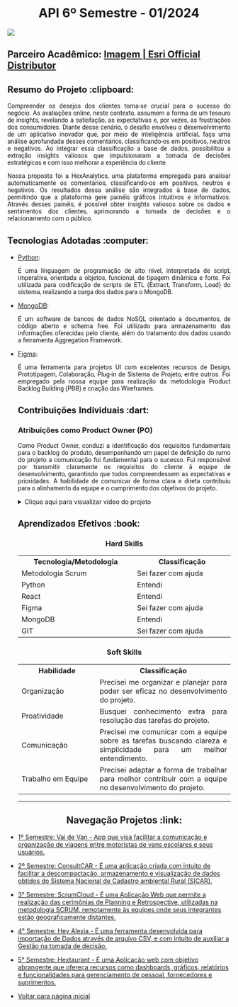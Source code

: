 <html>
<body>
  
  <h1 align="center"> API 6º Semestre - 01/2024</h1>
<a href="https://github.com/GroupHextech/HEXTECH-API6sem"><img src="https://img.shields.io/badge/GitHub-Repositório Projeto-181717?style=for-the-badge&logo=github"></a>

  <h2> Parceiro Acadêmico: <a href="https://www.img.com.br/pt-br/home">Imagem | Esri Official Distributor</a></h2>
  
  <h2 style="font-family:roboto;"> Resumo do Projeto :clipboard:</h2>
  
  <p align="justify" style="font-family:roboto;"> Compreender os desejos dos clientes torna-se crucial para o sucesso do negócio. As avaliações online, neste contexto, assumem a forma de um tesouro de insights, revelando a satisfação, as expectativas e, por vezes, as frustrações dos consumidores. Diante desse cenário, o desafio envolveu o desenvolvimento de um aplicativo inovador que, por meio de inteligência artificial, faça uma análise aprofundada desses comentários, classificando-os em positivos, neutros e negativos. Ao integrar essa classificação a base de dados, possibilitou a extração insights valiosos que impulsionaram a tomada de decisões estratégicas e com isso melhorar a experiência do cliente.</p>

  <p align="justify" style="font-family:roboto;"> Nossa proposta foi a HexAnalytics, uma plataforma empregada para analisar automaticamente os comentários, classificando-os em positivos, neutros e negativos. Os resultados dessa análise são integrados à base de dados, permitindo que a plataforma gere painéis gráficos intuitivos e informativos. Através desses painéis, é possível obter insights valiosos sobre os dados e sentimentos dos clientes, aprimorando a tomada de decisões e o relacionamento com o público.</p>
  
  <h2 style="font-family:roboto;"> Tecnologias Adotadas :computer:</h2>
   
  <ul>
  <li><a href="https://www.python.org/">Python</a>:
    <p align="justify" style="font-family:roboto;"> É uma linguagem de programação de alto nível, interpretada de script, imperativa, orientada a objetos, funcional, de tipagem dinâmica e forte. Foi utilizada para codificação de scripts de ETL (Extract, Transform, Load) do sistema, realizando a carga dos dados para o MongoDB.</p></li>
      
  <li><a href="https://www.mongodb.com/">MongoDB</a>:
  <p align="justify" style="font-family:roboto;"> É um software de bancos de dados NoSQL orientado a documentos, de código aberto e schema free. Foi utilizado para armazenamento das informações oferecidas pelo cliente, além do tratamento dos dados usando a ferramenta Aggregation Framework.</p></li>
        
  <li><a href="https://www.figma.com/">Figma</a>:
  <p align="justify" style="font-family:roboto;"> É uma ferramenta para projetos UI com excelentes recursos de Design, Prototipagem, Colaboração, Plug-in de Sistema de Projeto, entre outros. Foi empregado pela nossa equipe para realização da metodologia Product Backlog Building (PBB) e criação das Wireframes.</p></li>          
  
           
  <h2 style="font-family:roboto;"> Contribuições Individuais :dart:</h2>
  
  <h3> Atribuições como Product Owner (PO)</h3>
  <p align="justify" style="font-family:roboto;"> Como Product Owner, conduzi a identificação dos requisitos fundamentais para o backlog do produto, desempenhando um papel de definição do rumo do projeto a comunicação foi fundamental para o sucesso. Fui responsável por transmitir claramente os requisitos do cliente à equipe de desenvolvimento, garantindo que todos compreendessem as expectativas e prioridades. A habilidade de comunicar de forma clara e direta contribuiu para o alinhamento da equipe e o cumprimento dos objetivos do projeto.</p>

  <details>
  <summary>Clique aqui para visualizar vídeo do projeto</summary>
  <br>
      <img src="https://github.com/Valdineynascimento/Portfolio/blob/main/images/Sprint4.gif" width=""/>
  </details>
        
  <h2 style="font-family:roboto;"> Aprendizados Efetivos :book:</h2>   
  
  <h3 align="center"> Hard Skills </h3>
  <table align="center">
    <tr>
      <th width="300px">Tecnologia/Metodologia</th>
      <th width="300px">Classificação</th>
    </tr>
    <tr>
      <td>Metodologia Scrum</td>
      <td>Sei fazer com ajuda</td>
    </tr>
    <tr>
      <td>Python</td>
      <td>Entendi</td>
    </tr>
    <tr>
      <td>React</td>
      <td>Entendi</td>
    </tr>
    <tr>
      <td>Figma</td>
      <td>Sei fazer com ajuda</td>
    </tr>
    <tr>
      <td>MongoDB</td>
      <td>Entendi</td>
    </tr>
    <tr>
      <td>GIT</td>
      <td>Sei fazer com ajuda</td>
    </tr>
  </table>
  
 <h3 align="center">Soft Skills</h3>
  <table align="center">
    <tr>
      <th width="200px">Habilidade</th>
      <th width="400px">Classificação</th>
    </tr>
    <tr>
      <td>Organização</td>
      <td align="justify">Precisei me organizar e planejar para poder ser eficaz no desenvolvimento do projeto.</td>
    </tr>
    <tr>
      <td>Proatividade</td>
      <td align="justify">Busquei conhecimento extra para resolução das tarefas do projeto.</td>
    </tr>
    <tr>
      <td>Comunicação</td>
      <td align="justify">Precisei me comunicar com a equipe sobre as tarefas buscando clareza e simplicidade para um melhor entendimento.</td>
    </tr>
    <tr>
      <td>Trabalho em Equipe</td>
      <td align="justify">Precisei adaptar a forma de trabalhar para melhor contribuir com a equipe no desenvolvimento do projeto.</td>
    </tr>
  </table>
  
---

 <h2 align="center"> Navegação Projetos :link:</h2>
 
   <p align="justify" style="font-family:roboto;"><li><a href="https://github.com/Valdineynascimento/Portfolio/blob/main/API_1.md"> 1º Semestre: Vai de Van - App que visa facilitar a comunicação e organização de viagens entre motoristas de vans escolares e seus usuários.</a></li></p>
   <p align="justify" style="font-family:roboto;"><li><a href="https://github.com/Valdineynascimento/Portfolio/blob/main/API_2.md"> 2º Semestre: ConsultCAR - É uma aplicação criada com intuito de facilitar a descompactação, armazenamento e visualização de dados obtidos do Sistema Nacional de Cadastro ambiental Rural (SICAR).</a></li></p>
   <p align="justify" style="font-family:roboto;"><li><a href="https://github.com/Valdineynascimento/Portfolio/blob/main/API_3.md"> 3° Semestre: ScrumCloud - É uma Aplicação Web que permite a realização das cerimônias de Planning e Retrospective, utilizadas na metodologia SCRUM, remotamente às equipes onde seus integrantes estão geograficamente distantes.</a></li></p>
   <p align="justify" style="font-family:roboto;"><li><a href="https://github.com/Valdineynascimento/Portfolio/blob/main/API_4.md"> 4° Semestre: Hey Alexia - É uma ferramenta desenvolvida para importação de Dados através de arquivo CSV, e com intuito de auxiliar a Gestão na tomada de decisão.</a></li></p>
   <p align="justify" style="font-family:roboto;"><li><a href="https://github.com/Valdineynascimento/Portfolio/blob/main/API_5.md"> 5° Semestre: Hextaurant - É uma Aplicação web com objetivo abrangente que ofereça recursos como dashboards, gráficos, relatórios e funcionalidades para gerenciamento de pessoal, fornecedores e suprimentos.</a></li></p>
   <p align="justify" style="font-family:roboto;"><li><a href="https://github.com/Valdineynascimento/Portfolio/blob/main/README.md"> Voltar para página inicial</a></li></p>


</body>
</html>
